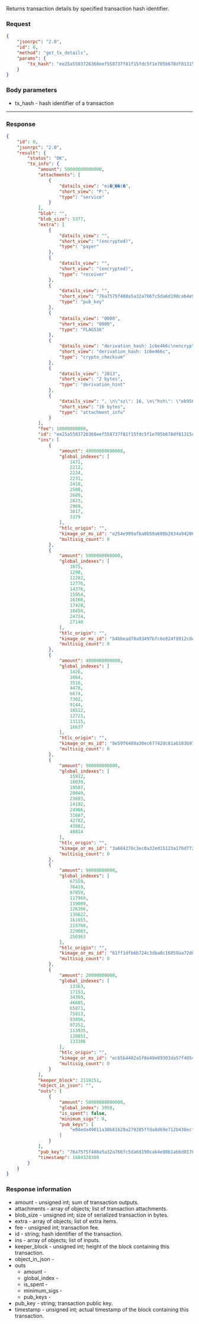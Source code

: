 Returns transaction details by specified transaction hash identifier.

### Request

```json
{
	"jsonrpc": "2.0",
	"id": 0,
	"method": "get_tx_details",
	"params": {
		"tx_hash": "ee25a5503726368eef558737f81f15fdc5f1e705b678df81315c83d8789ed4b3"
	}
}
```

### Body parameters

- tx_hash - hash identifier of a transaction

---

### Response

```json
{
	"id": 0,
	"jsonrpc": "2.0",
	"result": {
		"status": "OK",
		"tx_info": {
			"amount": 50000000000000,
			"attachments": [
				{
					"datails_view": "ei���(�",
					"short_view": "P:",
					"type": "service"
				}
			],
			"blob": "",
			"blob_size": 5377,
			"extra": [
				{
					"datails_view": "",
					"short_view": "(encrypted)",
					"type": "payer"
				},
				{
					"datails_view": "",
					"short_view": "(encrypted)",
					"type": "receiver"
				},
				{
					"datails_view": "",
					"short_view": "76a7575f488a5a32a766fc5da6d190cab4e90b1ab6d0178eed622a79e922a70d",
					"type": "pub_key"
				},
				{
					"datails_view": "0000",
					"short_view": "0000",
					"type": "FLAGS16"
				},
				{
					"datails_view": "derivation_hash: 1c6e466c\nencrypted_key_derivation: 3d4cf9081c1abea76b595f7226a7d12faa596d33c93f16f4bbfb8856c4895ea9",
					"short_view": "derivation_hash: 1c6e466c",
					"type": "crypto_checksum"
				},
				{
					"datails_view": "2013",
					"short_view": "2 bytes",
					"type": "derivation_hint"
				},
				{
					"datails_view": ", \n\"sz\": 16, \n\"hsh\": \"eb9562934daa508c1f0d5a91cbe9322f0e363287676ab4398f65c9cb5bae8a99\", \n\"cnt\": 1",
					"short_view": "16 bytes",
					"type": "attachment_info"
				}
			],
			"fee": 10000000000,
			"id": "ee25a5503726368eef558737f81f15fdc5f1e705b678df81315c83d8789ed4b3",
			"ins": [
				{
					"amount": 40000000000000,
					"global_indexes": [
						1471,
						2212,
						2224,
						2231,
						2410,
						2508,
						2689,
						2823,
						2969,
						3017,
						3379
					],
					"htlc_origin": "",
					"kimage_or_ms_id": "e254e999afba8b58a608b2634a9420652b7ad084f27bc1a54328c67ea3a9ccad",
					"multisig_count": 0
				},
				{
					"amount": 5000000000000,
					"global_indexes": [
						1075,
						1298,
						12282,
						12776,
						14376,
						15954,
						16160,
						17428,
						18450,
						24724,
						27140
					],
					"htlc_origin": "",
					"kimage_or_ms_id": "b4bbead78a93497bfc6e824f8912cde9293094086f8b9a1ece7a1de86bbe78b2",
					"multisig_count": 0
				},
				{
					"amount": 4000000000000,
					"global_indexes": [
						1426,
						1664,
						3516,
						4478,
						6674,
						7302,
						9144,
						10512,
						12721,
						13115,
						16637
					],
					"htlc_origin": "",
					"kimage_or_ms_id": "8e59f6489a30ec67742dc81ab183b97f8a77bd9417f1a3d2578cf4091d32c564",
					"multisig_count": 0
				},
				{
					"amount": 900000000000,
					"global_indexes": [
						15912,
						18039,
						19507,
						20049,
						23693,
						24192,
						24966,
						31687,
						42782,
						43082,
						48814
					],
					"htlc_origin": "",
					"kimage_or_ms_id": "3a684270c3ec0a32ed15123a17bd7f29ff0ee3ad2500831cbbc570f7b20b8c0e",
					"multisig_count": 0
				},
				{
					"amount": 90000000000,
					"global_indexes": [
						67559,
						76419,
						87859,
						117969,
						119009,
						126366,
						136622,
						161655,
						215760,
						229083,
						250363
					],
					"htlc_origin": "",
					"kimage_or_ms_id": "61ff1dfb6b724c3dba0c16859aa72d014be37c92a44a7b48a17d8ae92d41030a",
					"multisig_count": 0
				},
				{
					"amount": 20000000000,
					"global_indexes": [
						13363,
						17153,
						34369,
						46685,
						65871,
						75813,
						93056,
						97252,
						113935,
						120851,
						133386
					],
					"htlc_origin": "",
					"kimage_or_ms_id": "ec65b4482a5f8e49e09303da57f4054f19e68f4a4aeab935bca62a9d4297def7",
					"multisig_count": 0
				}
			],
			"keeper_block": 2110251,
			"object_in_json": "",
			"outs": [
				{
					"amount": 50000000000000,
					"global_index": 3950,
					"is_spent": false,
					"minimum_sigs": 0,
					"pub_keys": [
						"e04eda49011a30b81629a279285ffda8d69e712b438ecfcc094a26481d8663de"
					]
				}
			],
			"pub_key": "76a7575f488a5a32a766fc5da6d190cab4e90b1ab6d0178eed622a79e922a70d",
			"timestamp": 1684328300
		}
	}
}
```

### Response information

- amount - unsigned int; sum of transaction outputs.
- attachments - array of objects; list of transaction attachments.
- blob_size - unsigned int; size of serialized transaction in bytes.
- extra - array of objects; list of extra items.
- fee - unsigned int; transaction fee.
- id - string; hash identifier of the transaction.
- ins - array of objects; list of inputs.
- keeper_block - unsigned int; height of the block containing this transaction.
- object_in_json -
- outs
    - amount -
    - global_index -
    - is_spent -
    - minimum_sigs -
    - pub_keys -
- pub_key - string; transaction public key.
- timestamp - unsigned int; actual timestamp of the block containing this transaction.